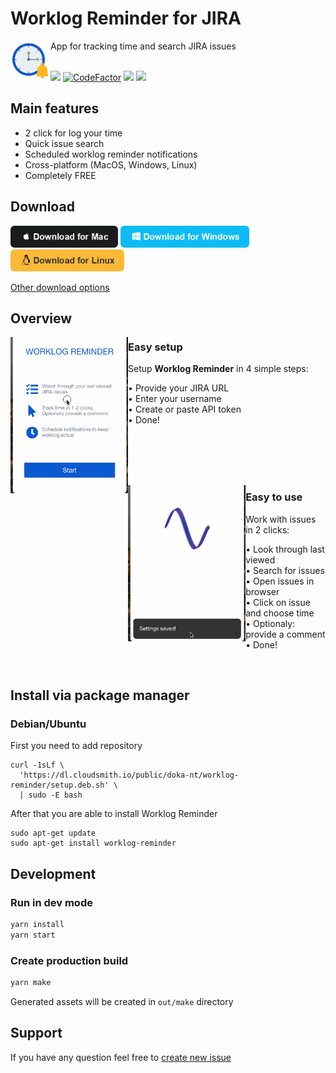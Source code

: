 # Worklog Reminder for JIRA

<img src="./static/appIconColored.png" height="64" align="left"/>
App for tracking time and search JIRA issues
<br/><br/>

<a href="https://circleci.com/gh/Doka-NT/worklog-reminder/tree/main"><img src="https://circleci.com/gh/Doka-NT/worklog-reminder/tree/main.svg?style=svg"/></a>
<a href="https://www.codefactor.io/repository/github/doka-nt/worklog-reminder"><img src="https://www.codefactor.io/repository/github/doka-nt/worklog-reminder/badge" alt="CodeFactor" /></a>
<a href="https://codeclimate.com/github/Doka-NT/worklog-reminder/maintainability"><img src="https://api.codeclimate.com/v1/badges/b4adc73b9d1510cddb63/maintainability" /></a>
<a href="https://www.codacy.com/gh/Doka-NT/worklog-reminder/dashboard?utm_source=github.com&amp;utm_medium=referral&amp;utm_content=Doka-NT/worklog-reminder&amp;utm_campaign=Badge_Grade"><img src="https://app.codacy.com/project/badge/Grade/883eed4f353f483488703313bdefa494"/></a>
<br/>

## Main features

- 2 click for log your time
- Quick issue search
- Scheduled worklog reminder notifications
- Cross-platform (MacOS, Windows, Linux)
- Completely FREE

## Download
<a href="https://github.com/Doka-NT/worklog-reminder/releases/latest/download/worklog-reminder.dmg"><img src="./docs/images/btn-mac.png" height="35"/></a>
<a href="https://github.com/Doka-NT/worklog-reminder/releases/latest/download/Worklog.Reminder.Setup.exe"><img src="./docs/images/btn-win.png" height="35"/></a>
<a href="https://github.com/Doka-NT/worklog-reminder/releases/latest/download/worklog-reminder.amd64.deb"><img src="./docs/images/btn-linux.png" height="35"/></a>

[Other download options](https://github.com/Doka-NT/worklog-reminder/releases/latest)

## Overview

<img src="./docs/images/welcome-screen.gif" height="250" align="left"/>

### Easy setup

Setup **Worklog Reminder** in 4 simple steps:

  • Provide your JIRA URL<br/>
  • Enter your username<br/>
  • Create or paste API token<br/>
  • Done!</br>

<br/><br/><br/><br/>

<img src="./docs/images/issues-screen.gif" height="250" align="left"/>

### Easy to use

Work with issues in 2 clicks:

  • Look through last viewed<br/>
  • Search for issues<br/>
  • Open issues in browser<br/>
  • Click on issue and choose time<br/>
  • Optionaly: provide a comment<br/>
  • Done!<br/>
  
<br/>

## Install via package manager
### Debian/Ubuntu
First you need to add repository
```
curl -1sLf \
  'https://dl.cloudsmith.io/public/doka-nt/worklog-reminder/setup.deb.sh' \
  | sudo -E bash
```
After that you are able to install Worklog Reminder
```
sudo apt-get update
sudo apt-get install worklog-reminder
```

## Development

### Run in dev mode

```bash
yarn install
yarn start
```

### Create production build

```bash
yarn make
```

Generated assets will be created in `out/make` directory

## Support

If you have any question feel free to [create new issue](https://github.com/Doka-NT/worklog-reminder/issues/new)
